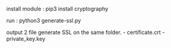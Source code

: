install module :
   pip3 install cryptography

run :
  python3 generate-ssl.py

output 2 file generate SSL on the same folder.
	- certificate.crt
	- private_key.key

